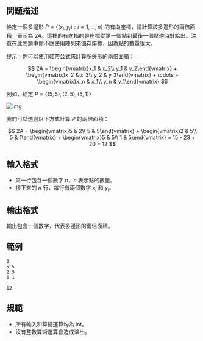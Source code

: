 ## 問題描述
給定一個多邊形 $P = \{(x_i, y_i) : i = 1, ..., n\}$ 的有向座標，請計算該多邊形的兩倍面積，表示為 $2A$。這裡的有向指的是座標從第一個點到最後一個點逆時針給出。注意在此問題中你不應使用陣列來儲存座標，因為點的數量很大。

提示：你可以使用鞋帶公式來計算多邊形的兩倍面積：

$$
2A = \begin{vmatrix}x_1 & x_2\\ y_1 & y_2\end{vmatrix} + \begin{vmatrix}x_2 & x_3\\ y_2 & y_3\end{vmatrix} + \cdots + \begin{vmatrix}x_n & x_1\\ y_n & y_1\end{vmatrix}
$$

例如，給定 $P = \{(5, 5), (2, 5), (5, 1)\}$

![img](file://10363.png)

我們可以透過以下方式計算 $P$ 的兩倍面積：

$$
2A = \begin{vmatrix}5 & 2\\ 5 & 5\end{vmatrix} + \begin{vmatrix}2 & 5\\ 5 & 1\end{vmatrix} + \begin{vmatrix}5 & 5\\ 1 & 5\end{vmatrix} = 15 - 23 + 20 = 12
$$


## 輸入格式
- 第一行包含一個數字 $n$，$n$ 表示點的數量。
- 接下來的 $n$ 行，每行有兩個數字 $x_i$ 和 $y_i$。

## 輸出格式
輸出包含一個數字，代表多邊形的兩倍面積。

## 範例

```input1
3
5 5
2 5
5 1
```

```output1
12
```

## 規範
- 所有輸入和算術運算均為 int。
- 沒有整數算術運算會造成溢出。
